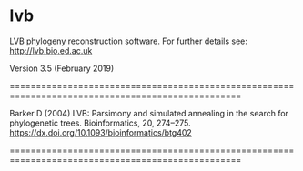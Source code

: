 lvb
===

LVB phylogeny reconstruction software. For further details see:
http://lvb.bio.ed.ac.uk

Version 3.5 (February 2019)

==================================================================================================


Barker D (2004) LVB: Parsimony and simulated annealing in the search for phylogenetic trees. Bioinformatics, 20, 274–275.
https://dx.doi.org/10.1093/bioinformatics/btg402

==================================================================================================
